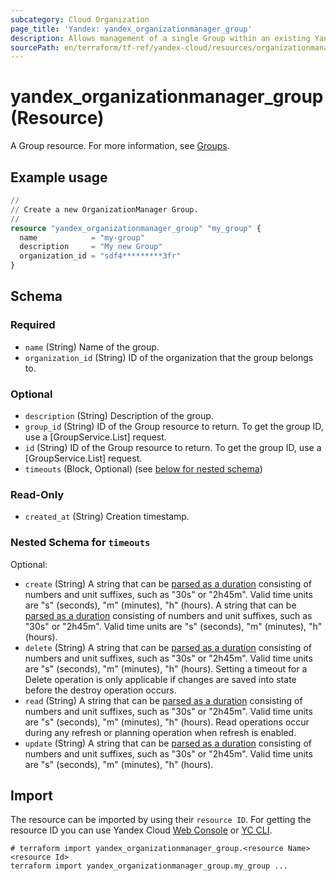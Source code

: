 ```yaml
---
subcategory: Cloud Organization
page_title: 'Yandex: yandex_organizationmanager_group'
description: Allows management of a single Group within an existing Yandex Cloud Organization.
sourcePath: en/terraform/tf-ref/yandex-cloud/resources/organizationmanager_group.md
---
```


# yandex_organizationmanager_group (Resource)

A Group resource.
 For more information, see [Groups](/docs/organization/operations/manage-groups).

## Example usage

```terraform
//
// Create a new OrganizationManager Group.
//
resource "yandex_organizationmanager_group" "my_group" {
  name            = "my-group"
  description     = "My new Group"
  organization_id = "sdf4*********3fr"
}
```

<!-- schema generated by tfplugindocs -->
## Schema

### Required

- `name` (String) Name of the group.
- `organization_id` (String) ID of the organization that the group belongs to.

### Optional

- `description` (String) Description of the group.
- `group_id` (String) ID of the Group resource to return.
 To get the group ID, use a [GroupService.List] request.
- `id` (String) ID of the Group resource to return.
 To get the group ID, use a [GroupService.List] request.
- `timeouts` (Block, Optional) (see [below for nested schema](#nestedblock--timeouts))

### Read-Only

- `created_at` (String) Creation timestamp.

<a id="nestedblock--timeouts"></a>
### Nested Schema for `timeouts`

Optional:

- `create` (String) A string that can be [parsed as a duration](https://pkg.go.dev/time#ParseDuration) consisting of numbers and unit suffixes, such as "30s" or "2h45m". Valid time units are "s" (seconds), "m" (minutes), "h" (hours). A string that can be [parsed as a duration](https://pkg.go.dev/time#ParseDuration) consisting of numbers and unit suffixes, such as "30s" or "2h45m". Valid time units are "s" (seconds), "m" (minutes), "h" (hours).
- `delete` (String) A string that can be [parsed as a duration](https://pkg.go.dev/time#ParseDuration) consisting of numbers and unit suffixes, such as "30s" or "2h45m". Valid time units are "s" (seconds), "m" (minutes), "h" (hours). Setting a timeout for a Delete operation is only applicable if changes are saved into state before the destroy operation occurs.
- `read` (String) A string that can be [parsed as a duration](https://pkg.go.dev/time#ParseDuration) consisting of numbers and unit suffixes, such as "30s" or "2h45m". Valid time units are "s" (seconds), "m" (minutes), "h" (hours). Read operations occur during any refresh or planning operation when refresh is enabled.
- `update` (String) A string that can be [parsed as a duration](https://pkg.go.dev/time#ParseDuration) consisting of numbers and unit suffixes, such as "30s" or "2h45m". Valid time units are "s" (seconds), "m" (minutes), "h" (hours).

## Import

The resource can be imported by using their `resource ID`. For getting the resource ID you can use Yandex Cloud [Web Console](https://console.yandex.cloud) or [YC CLI](https://yandex.cloud/docs/cli/quickstart).

```shell
# terraform import yandex_organizationmanager_group.<resource Name> <resource Id>
terraform import yandex_organizationmanager_group.my_group ...
```
